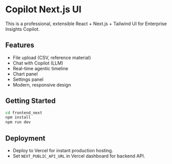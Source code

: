 # Copilot Next.js UI

This is a professional, extensible React + Next.js + Tailwind UI for Enterprise Insights Copilot.

## Features
- File upload (CSV, reference material)
- Chat with Copilot (LLM)
- Real-time agentic timeline
- Chart panel
- Settings panel
- Modern, responsive design

## Getting Started

```bash
cd frontend_next
npm install
npm run dev
```

## Deployment
- Deploy to Vercel for instant production hosting.
- Set `NEXT_PUBLIC_API_URL` in Vercel dashboard for backend API.

